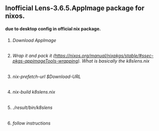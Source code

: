 ## Inofficial Lens-3.6.5.AppImage package for nixos.
#### due to desktop config in official nix package.
1. ###### Download AppImage
2. ###### Wrap it and pack it (https://nixos.org/manual/nixpkgs/stable/#ssec-pkgs-appimageTools-wrapping). What is basically the k8slens.nix
3. ###### nix-prefetch-url $Download-URL
4. ###### nix-build k8slens.nix
5. ###### ./result/bin/k8slens
6. ###### follow instructions

